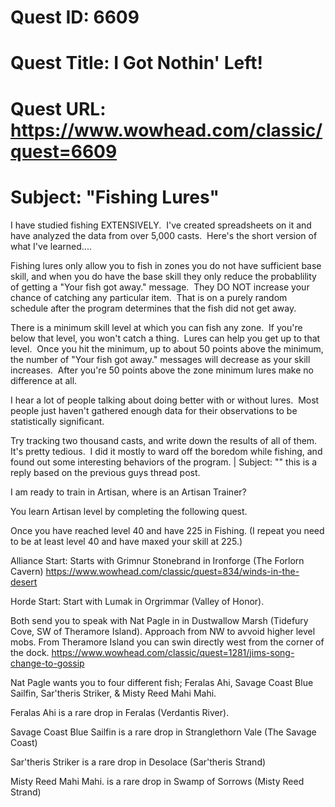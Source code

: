 # Quest ID: 6609
# Quest Title: I Got Nothin' Left!
# Quest URL: https://www.wowhead.com/classic/quest=6609
# Subject: "Fishing Lures"
I have studied fishing EXTENSIVELY.  I've created spreadsheets on it and have analyzed the data from over 5,000 casts.  Here's the short version of what I've learned....

Fishing lures only allow you to fish in zones you do not have sufficient base skill, and when you do have the base skill they only reduce the probablility of getting a "Your fish got away." message.  They DO NOT increase your chance of catching any particular item.  That is on a purely random schedule after the program determines that the fish did not get away.

There is a minimum skill level at which you can fish any zone.  If you're below that level, you won't catch a thing.  Lures can help you get up to that level.  Once you hit the minimum, up to about 50 points above the minimum, the number of "Your fish got away." messages will decrease as your skill increases.  After you're 50 points above the zone minimum lures make no difference at all.

I hear a lot of people talking about doing better with or without lures.  Most people just haven't gathered enough data for their observations to be statistically significant.

Try tracking two thousand casts, and write down the results of all of them.  It's pretty tedious.  I did it mostly to ward off the boredom while fishing, and found out some interesting behaviors of the program. | Subject: "<Blank>"
this is a reply based on the previous guys thread post.

I am ready to train in Artisan, where is an Artisan Trainer?

You learn Artisan level by completing the following quest.

Once you have reached level 40 and have 225 in Fishing. (I repeat you need to be at least level 40 and have maxed your skill at 225.)

Alliance Start: Starts with Grimnur Stonebrand in Ironforge (The Forlorn Cavern) https://www.wowhead.com/classic/quest=834/winds-in-the-desert

Horde Start: Start with Lumak in Orgrimmar (Valley of Honor).

Both send you to speak with Nat Pagle in in Dustwallow Marsh (Tidefury Cove, SW of Theramore Island). Approach from NW to avvoid higher level mobs. From Theramore Island you can swin directly west from the corner of the dock. https://www.wowhead.com/classic/quest=1281/jims-song-change-to-gossip

Nat Pagle wants you to four different fish; Feralas Ahi, Savage Coast Blue Sailfin, Sar'theris Striker, & Misty Reed Mahi Mahi.

Feralas Ahi is a rare drop in Feralas (Verdantis River).

Savage Coast Blue Sailfin is a rare drop in Stranglethorn Vale (The Savage Coast)

Sar'theris Striker is a rare drop in Desolace (Sar'theris Strand)

Misty Reed Mahi Mahi. is a rare drop in Swamp of Sorrows (Misty Reed Strand)